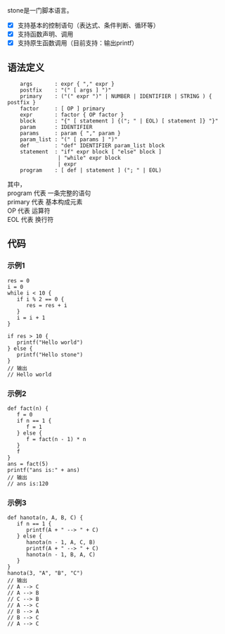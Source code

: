 
stone是一门脚本语言。
- [x] 支持基本的控制语句（表达式、条件判断、循环等）
- [x] 支持函数声明、调用
- [x] 支持原生函数调用（目前支持：输出printf）

## 语法定义

```text
    args       : expr { "," expr }
    postfix    : "(" [ args ] ")"
    primary    : ("(" expr ")" | NUMBER | IDENTIFIER | STRING ) { postfix }
    factor     : [ OP ] primary
    expr       : factor { OP factor }
    block      : "{" [ statement ] {("; " | EOL) [ statement ]} "}"
    param      : IDENTIFIER
    params     : param { "," param }
    param_list : "(" [ params ] ")"
    def        : "def" IDENTIFIER param_list block
    statement  : "if" expr block [ "else" block ]
                | "while" expr block
                | expr
    program    : [ def | statement ] ("; " | EOL)
```

其中，  
program 代表 一条完整的语句  
primary 代表 基本构成元素  
OP 代表 运算符  
EOL 代表 换行符  

## 代码
### 示例1
```
res = 0
i = 0
while i < 10 {
   if i % 2 == 0 {
      res = res + i
   }
   i = i + 1
}

if res > 10 {
   printf("Hello world")
} else {
   printf("Hello stone")
}
// 输出
// Hello world
```
### 示例2
```
def fact(n) {
   f = 0
   if n == 1 {
      f = 1
   } else {
      f = fact(n - 1) * n
   }
   f
}
ans = fact(5)
printf("ans is:" + ans)
// 输出
// ans is:120
```
### 示例3
```
def hanota(n, A, B, C) {
   if n == 1 {
      printf(A + " --> " + C)
   } else {
      hanota(n - 1, A, C, B)
      printf(A + " --> " + C)
      hanota(n - 1, B, A, C)
   }
}
hanota(3, "A", "B", "C")
// 输出
// A --> C
// A --> B
// C --> B
// A --> C
// B --> A
// B --> C
// A --> C
```